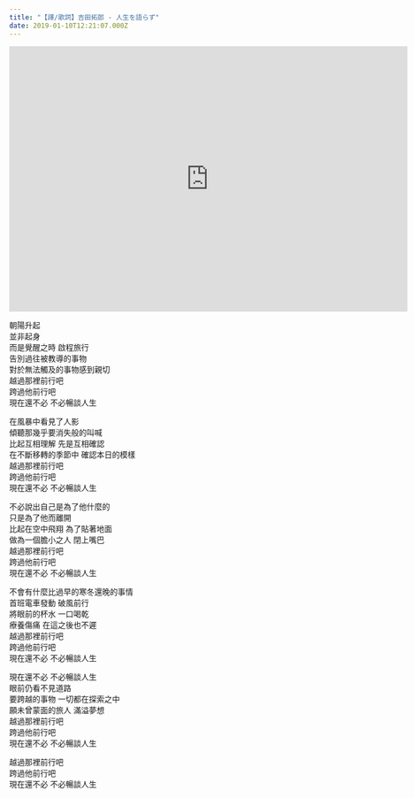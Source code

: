 ```yaml
---
title: "【譯/歌詞】吉田拓郎 - 人生を語らず"
date: 2019-01-10T12:21:07.000Z
---
```


<iframe width="720" height="480" src="https://www.youtube.com/embed/zJIdBFIBePM" frameborder="0" allow="accelerometer; autoplay; clipboard-write; encrypted-media; gyroscope; picture-in-picture" allowfullscreen></iframe>

朝陽升起
<br>並非起身
<br>而是覺醒之時 啟程旅行
<br>告別過往被教導的事物
<br>對於無法觸及的事物感到親切
<br>越過那裡前行吧
<br>跨過他前行吧
<br>現在還不必 不必暢談人生

在風暴中看見了人影
<br>傾聽那幾乎要消失般的叫喊
<br>比起互相理解 先是互相確認
<br>在不斷移轉的季節中 確認本日的模樣
<br>越過那裡前行吧
<br>跨過他前行吧
<br>現在還不必 不必暢談人生

不必說出自己是為了他什麼的
<br>只是為了他而離開
<br>比起在空中飛翔 為了貼著地面
<br>做為一個膽小之人 閉上嘴巴
<br>越過那裡前行吧
<br>跨過他前行吧
<br>現在還不必 不必暢談人生

不會有什麼比過早的寒冬還晚的事情
<br>首班電車發動 破風前行
<br>將眼前的杯水 一口喝乾
<br>療養傷痛 在這之後也不遲
<br>越過那裡前行吧
<br>跨過他前行吧
<br>現在還不必 不必暢談人生

現在還不必 不必暢談人生
<br>眼前仍看不見道路
<br>要跨越的事物 一切都在探索之中
<br>願未曾蒙面的旅人 滿溢夢想
<br>越過那裡前行吧
<br>跨過他前行吧
<br>現在還不必 不必暢談人生

越過那裡前行吧
<br>跨過他前行吧
<br>現在還不必 不必暢談人生
